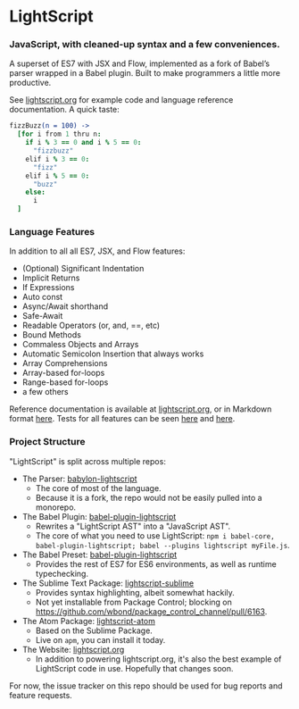 # LightScript

### JavaScript, with cleaned-up syntax and a few conveniences.

A superset of ES7 with JSX and Flow,
implemented as a fork of Babel’s parser wrapped in a Babel plugin. Built to make programmers a little more productive.

See [lightscript.org](http://lightscript.org) for example code
and language reference documentation. A quick taste:

```coffee
fizzBuzz(n = 100) ->
  [for i from 1 thru n:
    if i % 3 == 0 and i % 5 == 0:
      "fizzbuzz"
    elif i % 3 == 0:
      "fizz"
    elif i % 5 == 0:
      "buzz"
    else:
      i
  ]
```


### Language Features

In addition to all all ES7, JSX, and Flow features:

- (Optional) Significant Indentation
- Implicit Returns
- If Expressions
- Auto const
- Async/Await shorthand
- Safe-Await
- Readable Operators (or, and, ==, etc)
- Bound Methods
- Commaless Objects and Arrays
- Automatic Semicolon Insertion that always works
- Array Comprehensions
- Array-based for-loops
- Range-based for-loops
- a few others

Reference documentation is available at [lightscript.org](http://lightscript.org),
or in Markdown format [here](https://github.com/lightscript/lightscript.org/blob/master/pages/docs/docs.md). Tests for all features can be seen
[here](https://github.com/lightscript/babylon-lightscript/tree/lightscript/test/fixtures/lightscript)
and [here](https://github.com/lightscript/babel-plugin-lightscript/tree/master/test/fixtures).


### Project Structure

"LightScript" is split across multiple repos:

- The Parser: [babylon-lightscript](https://github.com/lightscript/babylon-lightscript)
  - The core of most of the language.
  - Because it is a fork, the repo would not be easily pulled into a monorepo.
- The Babel Plugin: [babel-plugin-lightscript](https://github.com/lightscript/babel-plugin-lightscript)
  - Rewrites a "LightScript AST" into a "JavaScript AST".
  - The core of what you need to use LightScript:
    `npm i babel-core, babel-plugin-lightscript; babel --plugins lightscript myFile.js`.
- The Babel Preset: [babel-plugin-lightscript](https://github.com/lightscript/babel-plugin-lightscript)
  - Provides the rest of ES7 for ES6 environments, as well as runtime typechecking.
- The Sublime Text Package: [lightscript-sublime](https://github.com/lightscript/lightscript-sublime)
  - Provides syntax highlighting, albeit somewhat hackily.
  - Not yet installable from Package Control; blocking on https://github.com/wbond/package_control_channel/pull/6163.
- The Atom Package: [lightscript-atom](https://github.com/lightscript/lightscript-atom)
  - Based on the Sublime Package.
  - Live on `apm`, you can install it today.
- The Website: [lightscript.org](https://github.com/lightscript/lightscript.org)
  - In addition to powering lightscript.org, it's also the best example of LightScript code in use.
    Hopefully that changes soon.

For now, the issue tracker on this repo should be used for bug reports and feature requests.
